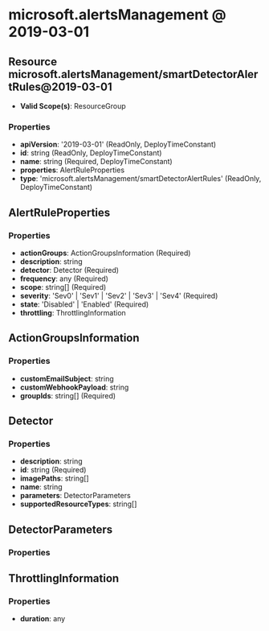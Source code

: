 # microsoft.alertsManagement @ 2019-03-01

## Resource microsoft.alertsManagement/smartDetectorAlertRules@2019-03-01
* **Valid Scope(s)**: ResourceGroup
### Properties
* **apiVersion**: '2019-03-01' (ReadOnly, DeployTimeConstant)
* **id**: string (ReadOnly, DeployTimeConstant)
* **name**: string (Required, DeployTimeConstant)
* **properties**: AlertRuleProperties
* **type**: 'microsoft.alertsManagement/smartDetectorAlertRules' (ReadOnly, DeployTimeConstant)

## AlertRuleProperties
### Properties
* **actionGroups**: ActionGroupsInformation (Required)
* **description**: string
* **detector**: Detector (Required)
* **frequency**: any (Required)
* **scope**: string[] (Required)
* **severity**: 'Sev0' | 'Sev1' | 'Sev2' | 'Sev3' | 'Sev4' (Required)
* **state**: 'Disabled' | 'Enabled' (Required)
* **throttling**: ThrottlingInformation

## ActionGroupsInformation
### Properties
* **customEmailSubject**: string
* **customWebhookPayload**: string
* **groupIds**: string[] (Required)

## Detector
### Properties
* **description**: string
* **id**: string (Required)
* **imagePaths**: string[]
* **name**: string
* **parameters**: DetectorParameters
* **supportedResourceTypes**: string[]

## DetectorParameters
### Properties

## ThrottlingInformation
### Properties
* **duration**: any


